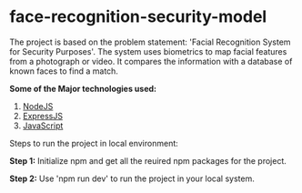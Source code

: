 # face-recognition-security-model

The project is based on the problem statement: 'Facial
Recognition System for Security Purposes'. The system uses
biometrics to map facial features from a photograph or video. It
compares the information with a database of known faces to find
a match.

<b>Some of the Major technologies used:</b>

1. <a href="https://nodejs.org/" target="_blank">NodeJS</a>
2. <a href="https://expressjs.com/" target="_blank">ExpressJS</a>
3. <a href="https://javascript.info/" target="_blank">JavaScript</a>

Steps to run the project in local environment:

<b>Step 1:</b>
Initialize npm and get all the reuired npm packages for the project.

<b>Step 2:</b>
Use 'npm run dev' to run the project in your local system.
